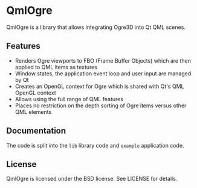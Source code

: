 QmlOgre
=======
QmlOgre is a library that allows integrating Ogre3D into Qt QML scenes.

Features
--------

* Renders Ogre viewports to FBO (Frame Buffer Objects) which are then applied to QML items as textures
* Window states, the application event loop and user input are managed by Qt
* Creates an OpenGL context for Ogre which is shared with Qt's QML OpenGL context
* Allows using the full range of QML features
* Places no restriction on the depth sorting of Ogre items versus other QML elements

Documentation
-------------

The code is split into the ```lib``` library code and ```example``` application code.

License
-------
QmlOgre is licensed under the BSD license. See LICENSE for details.
